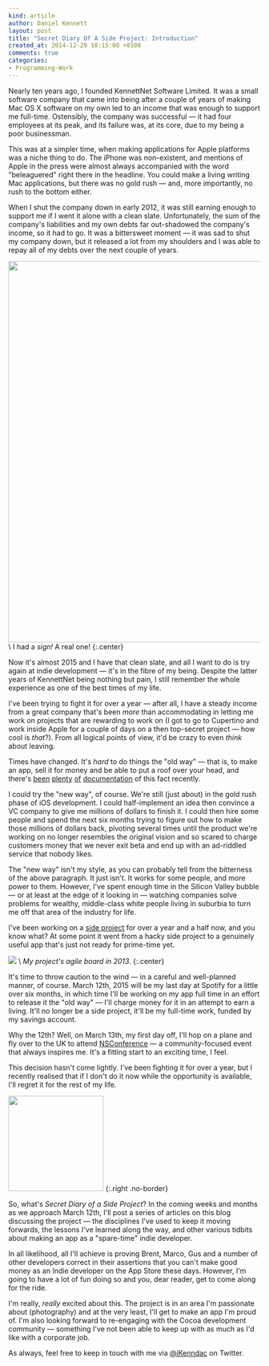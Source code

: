 ```yaml
---
kind: article
author: Daniel Kennett
layout: post
title: "Secret Diary Of A Side Project: Introduction"
created_at: 2014-12-29 18:15:00 +0100
comments: true
categories:
- Programming-Work
---
```



Nearly ten years ago, I founded KennettNet Software Limited. It was a small software company that came into being after a couple of years of making Mac OS X software on my own led to an income that was enough to support me full-time. Ostensibly, the company was successful — it had four employees at its peak, and its failure was, at its core, due to my being a poor businessman.

This was at a simpler time, when making applications for Apple platforms was a niche thing to do. The iPhone was non-existent, and mentions of Apple in the press were almost always accompanied with the word "beleaguered" right there in the headline. You could make a living writing Mac applications, but there was no gold rush — and, more importantly, no rush to the bottom either.

When I shut the company down in early 2012, it was still earning enough to support me if I went it alone with a clean slate. Unfortunately, the sum of the company's liabilities and my own debts far out-shadowed the company's income, so it had to go. It was a bittersweet moment — it was sad to shut my company down, but it released a lot from my shoulders and I was able to repay all of my debts over the next couple of years.

<img src="/pictures/secret-diary/kennettnet.jpg" width="760" /> \\
I had a *sign!* A real one! 
{:.center}

Now it's almost 2015 and I have that clean slate, and all I want to do is try again at indie development — it's in the fibre of my being. Despite the latter years of KennettNet being nothing but pain, I still remember the whole experience as one of the best times of my life.

I've been trying to fight it for over a year — after all, I have a steady income from a great company that's been *more* than accommodating in letting me work on projects that are rewarding to work on (I got to go to Cupertino and work inside Apple for a couple of days on a then top-secret project — how cool is *that*?). From all logical points of view, it'd be crazy to even *think* about leaving. 

Times have changed. It's *hard* to do things the "old way" — that is, to make an app, sell it for money and be able to put a roof over your head, and there's [been](http://inessential.com/2014/07/25/who_at_the_table_is_an_indie_ios_develop) [plenty](http://www.marco.org/2014/07/28/app-rot) [of](http://mattgemmell.com/confessions-of-an-ex-developer/) [documentation](http://shapeof.com/archives/2014/7/being_indie_in_2014.html) of this fact recently.

I could try the "new way", of course. We're still (just about) in the gold rush phase of iOS development. I could half-implement an idea then convince a VC company to give me millions of dollars to finish it. I could then hire some people and spend the next six months trying to figure out how to make those millions of dollars back, pivoting several times until the product we're working on no longer resembles the original vision and so scared to charge customers money that we never exit beta and end up with an ad-riddled service that nobody likes.

The "new way" isn't my style, as you can probably tell from the bitterness of the above paragraph. It just isn't. It works for some people, and more power to them. However, I've spent enough time in the Silicon Valley bubble — or at least at the edge of it looking in — watching companies solve problems for wealthy, middle-class white people living in suburbia to turn me off that area of the industry for life.

I've been working on a [side project](/blog/2013/09/hacking-agile-style/) for over a year and a half now, and you know what? At some point it went from a hacky side project to a genuinely useful app that's just not ready for prime-time yet.

[<img src="http://pcdn.500px.net/42924806/8f69558fc2421062cd3773028f0b68adea8c2c8c/5.jpg" />](http://500px.com/photo/42924806) \\
 *My project's agile board in 2013.* 
{:.center}

It's time to throw caution to the wind — in a careful and well-planned manner, of course. March 12th, 2015 will be my last day at Spotify for a little over six months, in which time I'll be working on my app full time in an effort to release it the "old way" — I'll charge money for it in an attempt to earn a living. It'll no longer be a side project, it'll be my full-time work, funded by my savings account.

Why the 12th? Well, on March 13th, my first day off, I'll hop on a plane and fly over to the UK to attend [NSConference](http://nsconference.com) — a community-focused event that always inspires me. It's a fitting start to an exciting time, I feel.

This decision hasn't come lightly. I've been fighting it for over a year, but I recently realised that if I don't do it now while the opportunity is available, I'll regret it for the rest of my life. 

<img src="/pictures/secret-diary/glass.jpg" width="190" />
{:.right .no-border}

So, what's *Secret Diary of a Side Project*? In the coming weeks and months as we approach March 12th, I'll post a series of articles on this blog discussing the project — the disciplines I've used to keep it moving forwards, the lessons I've learned along the way, and other various tidbits about making an app as a "spare-time" indie developer.

In all likelihood, all I'll achieve is proving Brent, Marco, Gus and a number of other developers correct in their assertions that you can't make good money as an Indie developer on the App Store these days. However, I'm going to have a lot of fun doing so and you, dear reader, get to come along for the ride. 

I'm really, *really* excited about this. The project is in an area I'm passionate about (photography) and at the very least, I'll get to make an app I'm proud of. I'm also looking forward to re-engaging with the Cocoa development community — something I've not been able to keep up with as much as I'd like with a corporate job.

As always, feel free to keep in touch with me via [@iKenndac](http://twitter.com/iKenndac) on Twitter.
